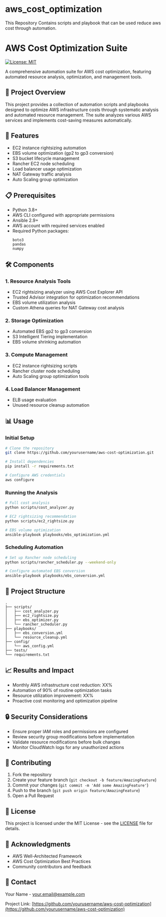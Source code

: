 # aws_cost_optimization
This Repository Contains scripts and playbook that can be used reduce aws cost through automation.
# AWS Cost Optimization Suite

[![License: MIT](https://img.shields.io/badge/License-MIT-yellow.svg)](https://opensource.org/licenses/MIT)

A comprehensive automation suite for AWS cost optimization, featuring automated resource analysis, optimization, and management tools.

## 🎯 Project Overview

This project provides a collection of automation scripts and playbooks designed to optimize AWS infrastructure costs through systematic analysis and automated resource management. The suite analyzes various AWS services and implements cost-saving measures automatically.

## 🚀 Features

- EC2 instance rightsizing automation
- EBS volume optimization (gp2 to gp3 conversion)
- S3 bucket lifecycle management
- Rancher EC2 node scheduling
- Load balancer usage optimization
- NAT Gateway traffic analysis
- Auto Scaling group optimization

## 📋 Prerequisites

- Python 3.8+
- AWS CLI configured with appropriate permissions
- Ansible 2.9+
- AWS account with required services enabled
- Required Python packages:
  ```
  boto3
  pandas
  numpy
  ```

## 🛠️ Components

### 1. Resource Analysis Tools
- EC2 rightsizing analyzer using AWS Cost Explorer API
- Trusted Advisor integration for optimization recommendations
- EBS volume utilization analysis
- Custom Athena queries for NAT Gateway cost analysis

### 2. Storage Optimization
- Automated EBS gp2 to gp3 conversion
- S3 Intelligent Tiering implementation
- EBS volume shrinking automation

### 3. Compute Management
- EC2 instance rightsizing scripts
- Rancher cluster node scheduling
- Auto Scaling group optimization tools

### 4. Load Balancer Management
- ELB usage evaluation
- Unused resource cleanup automation

## 📊 Usage

### Initial Setup
```bash
# Clone the repository
git clone https://github.com/yourusername/aws-cost-optimization.git

# Install dependencies
pip install -r requirements.txt

# Configure AWS credentials
aws configure
```

### Running the Analysis
```bash
# Full cost analysis
python scripts/cost_analyzer.py

# EC2 rightsizing recommendation
python scripts/ec2_rightsize.py

# EBS volume optimization
ansible-playbook playbooks/ebs_optimization.yml
```

### Scheduling Automation
```bash
# Set up Rancher node scheduling
python scripts/rancher_scheduler.py --weekend-only

# Configure automated EBS conversion
ansible-playbook playbooks/ebs_conversion.yml
```

## 📁 Project Structure
```
.
├── scripts/
│   ├── cost_analyzer.py
│   ├── ec2_rightsize.py
│   ├── ebs_optimizer.py
│   └── rancher_scheduler.py
├── playbooks/
│   ├── ebs_conversion.yml
│   └── resource_cleanup.yml
├── config/
│   └── aws_config.yml
├── tests/
└── requirements.txt
```

## 📈 Results and Impact

- Monthly AWS infrastructure cost reduction: XX%
- Automation of 90% of routine optimization tasks
- Resource utilization improvement: XX%
- Proactive cost monitoring and optimization pipeline

## 🔒 Security Considerations

- Ensure proper IAM roles and permissions are configured
- Review security group modifications before implementation
- Validate resource modifications before bulk changes
- Monitor CloudWatch logs for any unauthorized actions

## 🤝 Contributing

1. Fork the repository
2. Create your feature branch (`git checkout -b feature/AmazingFeature`)
3. Commit your changes (`git commit -m 'Add some AmazingFeature'`)
4. Push to the branch (`git push origin feature/AmazingFeature`)
5. Open a Pull Request

## 📝 License

This project is licensed under the MIT License - see the [LICENSE](LICENSE) file for details.

## 🌟 Acknowledgments

- AWS Well-Architected Framework
- AWS Cost Optimization Best Practices
- Community contributors and feedback

## 📧 Contact

Your Name - [your.email@example.com](mailto:your.email@example.com)

Project Link: [https://github.com/yourusername/aws-cost-optimization](https://github.com/yourusername/aws-cost-optimization)

